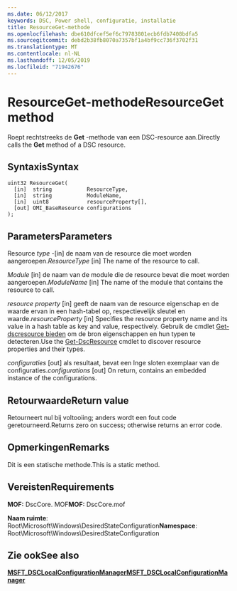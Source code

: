 ```yaml
---
ms.date: 06/12/2017
keywords: DSC, Power shell, configuratie, installatie
title: ResourceGet-methode
ms.openlocfilehash: dbe610dfcef5ef6c79783801ecb6fdb7408bdfa5
ms.sourcegitcommit: debd2b38fb8070a7357bf1a4bf9cc736f3702f31
ms.translationtype: MT
ms.contentlocale: nl-NL
ms.lasthandoff: 12/05/2019
ms.locfileid: "71942676"
---
```

# <a name="resourceget-method"></a><span data-ttu-id="90f2c-103">ResourceGet-methode</span><span class="sxs-lookup"><span data-stu-id="90f2c-103">ResourceGet method</span></span>

<span data-ttu-id="90f2c-104">Roept rechtstreeks de **Get** -methode van een DSC-resource aan.</span><span class="sxs-lookup"><span data-stu-id="90f2c-104">Directly calls the **Get** method of a DSC resource.</span></span>

## <a name="syntax"></a><span data-ttu-id="90f2c-105">Syntaxis</span><span class="sxs-lookup"><span data-stu-id="90f2c-105">Syntax</span></span>

```mof
uint32 ResourceGet(
  [in]  string           ResourceType,
  [in]  string           ModuleName,
  [in]  uint8            resourceProperty[],
  [out] OMI_BaseResource configurations
);
```

## <a name="parameters"></a><span data-ttu-id="90f2c-106">Parameters</span><span class="sxs-lookup"><span data-stu-id="90f2c-106">Parameters</span></span>

<span data-ttu-id="90f2c-107">Resource *type* -\[in\] de naam van de resource die moet worden aangeroepen.</span><span class="sxs-lookup"><span data-stu-id="90f2c-107">*ResourceType* \[in\] The name of the resource to call.</span></span>

<span data-ttu-id="90f2c-108">*Module* \[in\] de naam van de module die de resource bevat die moet worden aangeroepen.</span><span class="sxs-lookup"><span data-stu-id="90f2c-108">*ModuleName* \[in\] The name of the module that contains the resource to call.</span></span>

<span data-ttu-id="90f2c-109">*resource property* \[in\] geeft de naam van de resource eigenschap en de waarde ervan in een hash-tabel op, respectievelijk sleutel en waarde.</span><span class="sxs-lookup"><span data-stu-id="90f2c-109">*resourceProperty* \[in\] Specifies the resource property name and its value in a hash table as key and value, respectively.</span></span> <span data-ttu-id="90f2c-110">Gebruik de cmdlet [Get-dscresource bieden](/powershell/module/PSDesiredStateConfiguration/Get-DscResource) om de bron eigenschappen en hun typen te detecteren.</span><span class="sxs-lookup"><span data-stu-id="90f2c-110">Use the [Get-DscResource](/powershell/module/PSDesiredStateConfiguration/Get-DscResource) cmdlet to discover resource properties and their types.</span></span>

<span data-ttu-id="90f2c-111">*configuraties* \[out\] als resultaat, bevat een Inge sloten exemplaar van de configuraties.</span><span class="sxs-lookup"><span data-stu-id="90f2c-111">*configurations* \[out\] On return, contains an embedded instance of the configurations.</span></span>

## <a name="return-value"></a><span data-ttu-id="90f2c-112">Retourwaarde</span><span class="sxs-lookup"><span data-stu-id="90f2c-112">Return value</span></span>

<span data-ttu-id="90f2c-113">Retourneert nul bij voltooiing; anders wordt een fout code geretourneerd.</span><span class="sxs-lookup"><span data-stu-id="90f2c-113">Returns zero on success; otherwise returns an error code.</span></span>

## <a name="remarks"></a><span data-ttu-id="90f2c-114">Opmerkingen</span><span class="sxs-lookup"><span data-stu-id="90f2c-114">Remarks</span></span>

<span data-ttu-id="90f2c-115">Dit is een statische methode.</span><span class="sxs-lookup"><span data-stu-id="90f2c-115">This is a static method.</span></span>

## <a name="requirements"></a><span data-ttu-id="90f2c-116">Vereisten</span><span class="sxs-lookup"><span data-stu-id="90f2c-116">Requirements</span></span>

<span data-ttu-id="90f2c-117">**MOF:** DscCore. MOF</span><span class="sxs-lookup"><span data-stu-id="90f2c-117">**MOF:** DscCore.mof</span></span>

<span data-ttu-id="90f2c-118">**Naam ruimte**: Root\Microsoft\Windows\DesiredStateConfiguration</span><span class="sxs-lookup"><span data-stu-id="90f2c-118">**Namespace**: Root\Microsoft\Windows\DesiredStateConfiguration</span></span>

## <a name="see-also"></a><span data-ttu-id="90f2c-119">Zie ook</span><span class="sxs-lookup"><span data-stu-id="90f2c-119">See also</span></span>

[<span data-ttu-id="90f2c-120">**MSFT_DSCLocalConfigurationManager**</span><span class="sxs-lookup"><span data-stu-id="90f2c-120">**MSFT_DSCLocalConfigurationManager**</span></span>](msft-dsclocalconfigurationmanager.md)

